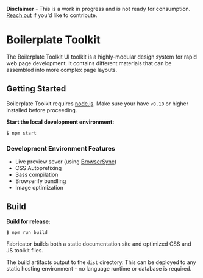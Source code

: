 **Disclaimer** - This is a work in progress and is not ready for consumption. [Reach out](http://twitter.com/lukeaskew) if you'd like to contribute. 

# Boilerplate Toolkit

The Boilerplate Toolkit UI toolkit is a highly-modular design system for rapid web page development. It contains different materials that can be assembled into more complex page layouts.

## Getting Started

Boilerplate Toolkit requires [node.js](http://nodejs.org). Make sure your have `v0.10` or higher installed before proceeding.

**Start the local development environment:**

```
$ npm start
```

### Development Environment Features

- Live preview sever (using [BrowserSync](http://www.browsersync.io/))
- CSS Autoprefixing
- Sass compilation
- Browserify bundling
- Image optimization

## Build

**Build for release:**

```
$ npm run build
```

Fabricator builds both a static documentation site and optimized CSS and JS toolkit files.

The build artifacts output to the `dist` directory. This can be deployed to any static hosting environment - no language runtime or database is required.
